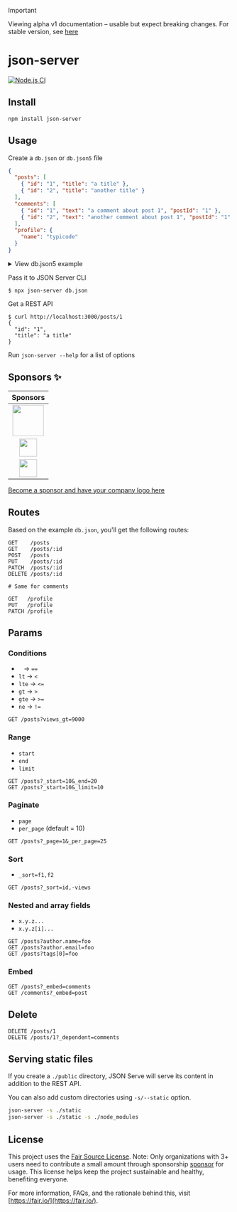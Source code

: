 > [!IMPORTANT]
> Viewing alpha v1 documentation – usable but expect breaking changes. For stable version, see [here](https://github.com/typicode/json-server/tree/v0)

# json-server

[![Node.js CI](https://github.com/typicode/json-server/actions/workflows/node.js.yml/badge.svg)](https://github.com/typicode/json-server/actions/workflows/node.js.yml)

## Install

```shell
npm install json-server
```

## Usage

Create a `db.json` or `db.json5` file

```json
{
  "posts": [
    { "id": "1", "title": "a title" },
    { "id": "2", "title": "another title" }
  ],
  "comments": [
    { "id": "1", "text": "a comment about post 1", "postId": "1" },
    { "id": "2", "text": "another comment about post 1", "postId": "1" }
  ],
  "profile": {
    "name": "typicode"
  }
}
```

<details>

<summary>View db.json5 example</summary>

```json5
{
  posts: [
    { id: '1', title: 'a title' },
    { id: '2', title: 'another title' },
  ],
  comments: [
    { id: '1', text: 'a comment about post 1', postId: '1' },
    { id: '2', text: 'another comment about post 1', postId: '1' },
  ],
  profile: {
    name: 'typicode',
  },
}
```

You can read more about JSON5 format [here](https://github.com/json5/json5).

</details>

Pass it to JSON Server CLI

```shell
$ npx json-server db.json
```

Get a REST API

```shell
$ curl http://localhost:3000/posts/1
{
  "id": "1",
  "title": "a title"
}
```

Run `json-server --help` for a list of options

## Sponsors ✨

|                                                                                    Sponsors                                                                                    |
| :----------------------------------------------------------------------------------------------------------------------------------------------------------------------------: |
|                         <a href="https://mockend.com/" target="_blank"><img src="https://jsonplaceholder.typicode.com/mockend.svg" height="70px"></a>                          |
| <a href="https://www.storyblok.com/" target="_blank"><img src="https://github.com/typicode/json-server/assets/5502029/c6b10674-4ada-4616-91b8-59d30046b45a" height="40px"></a> |
|  <a href="https://betterstack.com/" target="_blank"><img src="https://github.com/typicode/json-server/assets/5502029/44679f8f-9671-470d-b77e-26d90b90cbdc" height="40px"></a>  |

[Become a sponsor and have your company logo here](https://github.com/users/typicode/sponsorship)

## Routes

Based on the example `db.json`, you'll get the following routes:

```
GET    /posts
GET    /posts/:id
POST   /posts
PUT    /posts/:id
PATCH  /posts/:id
DELETE /posts/:id

# Same for comments
```

```
GET   /profile
PUT   /profile
PATCH /profile
```

## Params

### Conditions

- ` ` → `==`
- `lt` → `<`
- `lte` → `<=`
- `gt` → `>`
- `gte` → `>=`
- `ne` → `!=`

```
GET /posts?views_gt=9000
```

### Range

- `start`
- `end`
- `limit`

```
GET /posts?_start=10&_end=20
GET /posts?_start=10&_limit=10
```

### Paginate

- `page`
- `per_page` (default = 10)

```
GET /posts?_page=1&_per_page=25
```

### Sort

- `_sort=f1,f2`

```
GET /posts?_sort=id,-views
```

### Nested and array fields

- `x.y.z...`
- `x.y.z[i]...`

```
GET /posts?author.name=foo
GET /posts?author.email=foo
GET /posts?tags[0]=foo
```

### Embed

```
GET /posts?_embed=comments
GET /comments?_embed=post
```

## Delete

```
DELETE /posts/1
DELETE /posts/1?_dependent=comments
```

## Serving static files

If you create a `./public` directory, JSON Serve will serve its content in addition to the REST API.

You can also add custom directories using `-s/--static` option.

```sh
json-server -s ./static
json-server -s ./static -s ./node_modules
```

## License

This project uses the [Fair Source License](https://fair.io/). Note: Only organizations with 3+ users need to contribute a small amount through sponsorship [sponsor](https://github.com/sponsors/typicode) for usage. This license helps keep the project sustainable and healthy, benefiting everyone.

For more information, FAQs, and the rationale behind this, visit [https://fair.io/](https://fair.io/).
